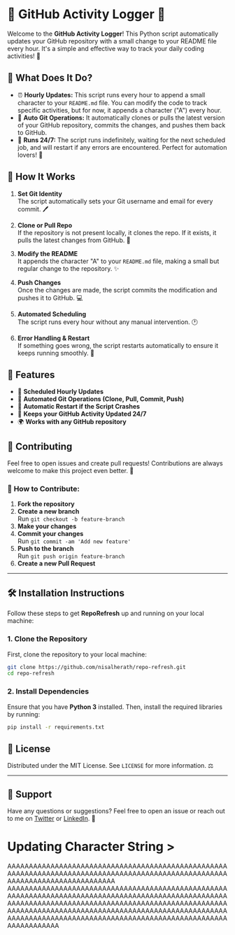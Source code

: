 # 📝 **GitHub Activity Logger** 🚀

Welcome to the **GitHub Activity Logger**! This Python script automatically updates your GitHub repository with a small change to your README file every hour. It's a simple and effective way to track your daily coding activities! 🎉

## 🌟 **What Does It Do?**

- ⏰ **Hourly Updates:** This script runs every hour to append a small character to your `README.md` file. You can modify the code to track specific activities, but for now, it appends a character ("A") every hour.  
- 🚀 **Auto Git Operations:** It automatically clones or pulls the latest version of your GitHub repository, commits the changes, and pushes them back to GitHub.  
- 🔄 **Runs 24/7:** The script runs indefinitely, waiting for the next scheduled job, and will restart if any errors are encountered. Perfect for automation lovers! 🤖

## 🔧 **How It Works**

1. **Set Git Identity**  
   The script automatically sets your Git username and email for every commit. 🖊️

2. **Clone or Pull Repo**  
   If the repository is not present locally, it clones the repo. If it exists, it pulls the latest changes from GitHub. 🔄

3. **Modify the README**  
   It appends the character "A" to your `README.md` file, making a small but regular change to the repository. ✨

4. **Push Changes**  
   Once the changes are made, the script commits the modification and pushes it to GitHub. 💻

5. **Automated Scheduling**  
   The script runs every hour without any manual intervention. 🕐

6. **Error Handling & Restart**  
   If something goes wrong, the script restarts automatically to ensure it keeps running smoothly. 🔄

## 🎉 **Features**

- 📅 **Scheduled Hourly Updates**
- 🤖 **Automated Git Operations (Clone, Pull, Commit, Push)**
- 🔄 **Automatic Restart if the Script Crashes**
- 🚀 **Keeps your GitHub Activity Updated 24/7**
- 🌍 **Works with any GitHub repository**


## 🤝 **Contributing**

Feel free to open issues and create pull requests! Contributions are always welcome to make this project even better. 🎉

### 🔧 **How to Contribute:**

1. **Fork the repository**
2. **Create a new branch**  
   Run `git checkout -b feature-branch`
3. **Make your changes**
4. **Commit your changes**  
   Run `git commit -am 'Add new feature'`
5. **Push to the branch**  
   Run `git push origin feature-branch`
6. **Create a new Pull Request**

---

## 🛠️ **Installation Instructions**

Follow these steps to get **RepoRefresh** up and running on your local machine:

### 1. **Clone the Repository**

First, clone the repository to your local machine:

```bash
git clone https://github.com/nisalherath/repo-refresh.git
cd repo-refresh
```

### 2. **Install Dependencies**

Ensure that you have **Python 3** installed. Then, install the required libraries by running:

```bash
pip install -r requirements.txt
```

## 📜 **License**

Distributed under the MIT License. See `LICENSE` for more information. ⚖️

---

## 💬 **Support**

Have any questions or suggestions? Feel free to open an issue or reach out to me on [Twitter](https://twitter.com/artnisal) or [LinkedIn](https://linkedin.com/in/nisal-herath). 📲



# Updating Character String >
AAAAAAAAAAAAAAAAAAAAAAAAAAAAAAAAAAAAAAAAAAAAAAAAAAAAAAAAAAAAAAAAAAAAAAAAAAAAAAAAAAAAAAAAAAAAAAAAAAAAAAAAAAAAAAAAAAAAAAAAAAAAAAA
AAAAAAAAAAAAAAAAAAAAAAAAAAAAAAAAAAAAAAAAAAAAAAAAAAAAAAAAAAAAAAAAAAAAAAAAAAAAAAAAAAAAAAAAAAAAAAAAAAAAAAAAAAAAAAAAAAAAAAAAAAAAAAAAAAAAAAAAAAAAAAAAAAAAAAAAAAAAAAAAAAAAAAAAAAAAAAAAAAAAAAAAAAAAAAAAAAAAAAAAAAAAAAAAAAAAAAAAAAAAAAAAAAAAAAAAAAAAAAAAAAAAAAAAAAAAAAAAAAAAAAAAAAA